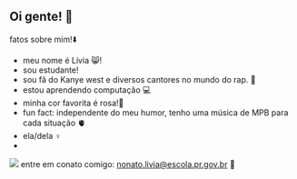 ## Oi gente! 🫶

fatos sobre mim!⬇️

- meu nome é Lívia 😸!
- sou estudante! 
- sou fã do Kanye west e diversos cantores no mundo do rap. 🎵
- estou aprendendo computação 💻
- minha cor favorita é rosa!🩷
- fun fact: independente do meu humor, tenho uma música de MPB para cada situação 🫀
- ela/dela ♀️
-
![](https://media1.tenor.com/m/mjpEGmTMgNwAAAAd/sanrio-sanrio-characters.gif)
entre em conato comigo: nonato.livia@escola.pr.gov.br 🌸
